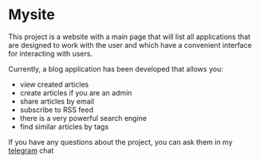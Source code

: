 # Mysite

This project is a website with a main page that will list all applications that are designed to work with the user and which have a convenient interface for interacting with users.

Currently, a blog application has been developed that allows you:
* view created articles
* create articles if you are an admin
* share articles by email
* subscribe to RSS feed
* there is a very powerful search engine
* find similar articles by tags 

If you have any questions about the project, you can ask them in my [telegram](https://t.me/Python_meeting "The best telegram chat for programming") chat